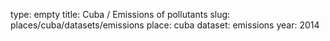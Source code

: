 type: empty
title: Cuba / Emissions of pollutants
slug: places/cuba/datasets/emissions
place: cuba
dataset: emissions
year: 2014

